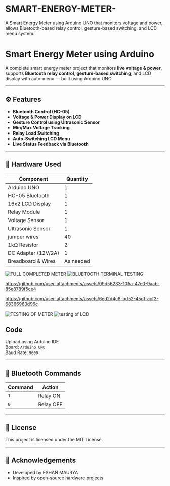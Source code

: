 # SMART-ENERGY-METER-
A Smart Energy Meter using Arduino UNO that monitors voltage and power, allows Bluetooth-based relay control, gesture-based switching,  and LCD menu system.
#  Smart Energy Meter using Arduino

A complete smart energy meter project that monitors **live voltage & power**, supports **Bluetooth relay control**, **gesture-based switching**, and LCD display with auto-menu — built using Arduino UNO.

---

## ⚙️ Features

-  **Bluetooth Control (HC-05)**
- **Voltage & Power Display on LCD**
-  **Gesture Control using Ultrasonic Sensor**
-  **Min/Max Voltage Tracking**
-  **Relay Load Switching**
- **Auto-Switching LCD Menu**
-  **Live Status Feedback via Bluetooth**

---

## 🧰 Hardware Used

| Component            | Quantity |
|----------------------|----------|
| Arduino UNO          | 1        |
| HC-05 Bluetooth      | 1        |
| 16x2 LCD Display     | 1        |
| Relay Module         | 1        |
| Voltage Sensor       | 1        |
| Ultrasonic Sensor    | 1        |
| jumper wires         | 40       |
| 1kΩ Resistor         | 2        |
| DC Adapter (12V/2A)  | 1        |
| Breadboard & Wires   | As needed |


![FULL COMPLETED METER](https://github.com/user-attachments/assets/1ef0dd6e-1c86-4869-9ef9-f4954a8229fa)
![BLUETOOTH TERMINAL TESTING](https://github.com/user-attachments/assets/07a50bfb-99ea-4151-8c10-16ca899531d0)

https://github.com/user-attachments/assets/09d56233-105a-47e0-9aab-85e8789f5ce4

https://github.com/user-attachments/assets/6ed2d4c8-bd52-45df-acf3-68366963d96c

![TESTING OF METER](https://github.com/user-attachments/assets/f113d25e-ceee-486d-a881-224d4b66d441)
![testing of LCD](https://github.com/user-attachments/assets/4c3517fa-ab9b-42d4-b704-6280719316a4)


##  Code

Upload using Arduino IDE  
Board: `Arduino UNO`  
Baud Rate: `9600`

---



## 📱 Bluetooth Commands

| Command | Action         |
|---------|----------------|
| `1`     | Relay ON       |
| `0`     | Relay OFF      |


---

## 📜 License

This project is licensed under the MIT License.





---

## 🙌 Acknowledgements

- Developed by ESHAN MAURYA
- Inspired by open-source hardware projects
